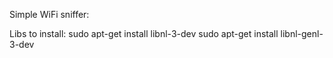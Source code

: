 Simple WiFi sniffer:

Libs to install:
sudo apt-get install libnl-3-dev
sudo apt-get install libnl-genl-3-dev
